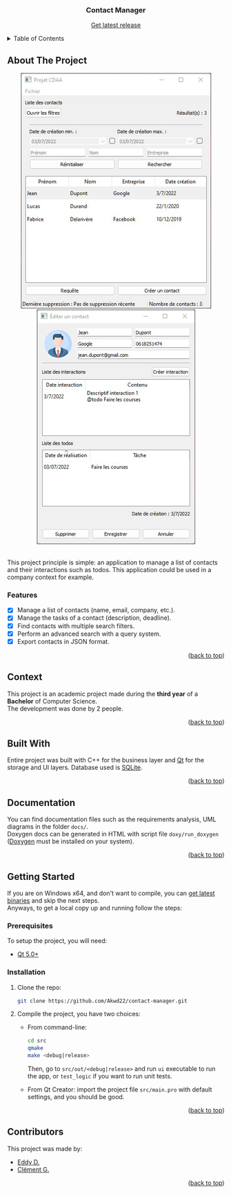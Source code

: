 <div id="top"></div>

<!-- PROJECT LOGO -->
<br />
<div align="center">
  <h3 align="center">Contact Manager</h3>
  <p align="center">
    <a href="https://github.com/Akwd22/contact-manager/releases/latest">Get latest release</a>
  </p>
</div>

<!-- TABLE OF CONTENTS -->
<details>
  <summary>Table of Contents</summary>
  <ol>
    <li><a href="#about-the-project">About The Project</a></li>
    <li><a href="#context">Context</a></li>
    <li><a href="#built-with">Built With</a></li>
    <li><a href="#documentation">Documentation</a></li>
    <li><a href="#getting-started">Getting Started</a></li>
    <li><a href="#contributors">Contributors</a></li>
  </ol>
</details>

<!-- ABOUT THE PROJECT -->
## About The Project

<div align="center">
  <img src="project-image-1.png">
  <img src="project-image-2.png">
</div>
<br />

This project principle is simple: an application to manage a list of contacts and their interactions such as todos. This application could be used in  a company context for example.

### Features

- [x] Manage a list of contacts (name, email, company, etc.).
- [x] Manage the tasks of a contact (description, deadline).
- [x] Find contacts with multiple search filters.
- [x] Perform an advanced search with a query system.
- [x] Export contacts in JSON format.

<p align="right">(<a href="#top">back to top</a>)</p>

<!-- CONTEXT -->
## Context

This project is an academic project made during the **third year** of a **Bachelor** of Computer Science.  
The development was done by 2 people.

<p align="right">(<a href="#top">back to top</a>)</p>

<!-- BUILT WITH -->
## Built With

Entire project was built with C++ for the business layer and [Qt](https://www.qt.io/) for the storage and UI layers. Database used is [SQLite](https://www.sqlite.org/index.html).

<p align="right">(<a href="#top">back to top</a>)</p>

<!-- DOCUMENTATION -->
## Documentation

You can find documentation files such as the requirements analysis, UML diagrams in the folder `docs/`.  
Doxygen docs can be generated in HTML with script file `doxy/run_doxygen` ([Doxygen](https://doxygen.nl/) must be installed on your system).

<p align="right">(<a href="#top">back to top</a>)</p>

<!-- GETTING STARTED -->
## Getting Started

If you are on Windows x64, and don't want to compile, you can [get latest binaries](https://github.com/Akwd22/contact-manager/releases/latest) and skip the next steps.  
Anyways, to get a local copy up and running follow the steps:

### Prerequisites

To setup the project, you will need:
* [Qt 5.0+](https://www.qt.io/)

### Installation

1. Clone the repo:
   ```sh
   git clone https://github.com/Akwd22/contact-manager.git
   ```
2. Compile the project, you have two choices:
   - From command-line:
     ```sh
     cd src
     qmake
     make <debug|release>
     ```
     Then, go to `src/out/<debug|release>` and run `ui` executable to run the app, or `test_logic` if you want to run unit tests.
     
   - From Qt Creator: import the project file `src/main.pro` with default settings, and you should be good.

<p align="right">(<a href="#top">back to top</a>)</p>

<!-- Contributors -->
## Contributors

This project was made by:
- [Eddy D.](https://github.com/Akwd22)
- [Clément G.](https://github.com/Zoreph22)

<p align="right">(<a href="#top">back to top</a>)</p>
